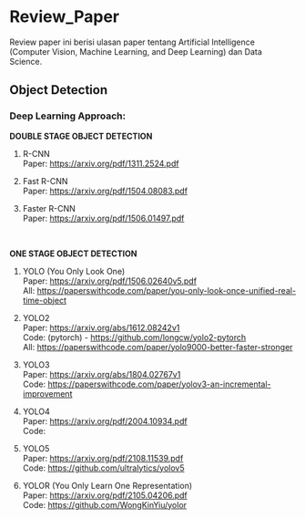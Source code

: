# Review_Paper
Review paper ini berisi ulasan paper tentang Artificial Intelligence (Computer Vision, Machine Learning, and Deep Learning) dan Data Science.

## Object Detection

### Deep Learning Approach: 

**DOUBLE STAGE OBJECT DETECTION**

1. R-CNN
<br> Paper: https://arxiv.org/pdf/1311.2524.pdf

2. Fast R-CNN
<br> Paper: https://arxiv.org/pdf/1504.08083.pdf

3. Faster R-CNN
<br>Paper: https://arxiv.org/pdf/1506.01497.pdf

<br>

**ONE STAGE OBJECT DETECTION**

1. YOLO (You Only Look One)
<br> Paper:  https://arxiv.org/pdf/1506.02640v5.pdf
<br> All: https://paperswithcode.com/paper/you-only-look-once-unified-real-time-object

2. YOLO2
<br> Paper: https://arxiv.org/abs/1612.08242v1
<br> Code: (pytorch) - https://github.com/longcw/yolo2-pytorch
<br> All: https://paperswithcode.com/paper/yolo9000-better-faster-stronger

3. YOLO3
<br> Paper: https://arxiv.org/abs/1804.02767v1 
<br> Code: https://paperswithcode.com/paper/yolov3-an-incremental-improvement

4. YOLO4
<br> Paper: https://arxiv.org/pdf/2004.10934.pdf
<br> Code: 

5. YOLO5
<br> Paper: https://arxiv.org/pdf/2108.11539.pdf
<br> Code: https://github.com/ultralytics/yolov5

6. YOLOR (You Only Learn One Representation)
<br> Paper: https://arxiv.org/pdf/2105.04206.pdf
<br> Code: https://github.com/WongKinYiu/yolor



